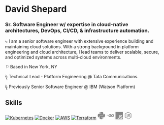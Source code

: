 # David Shepard
### Sr. Software Engineer w/ expertise in cloud-native architectures, DevOps, CI/CD, & infrastructure automation.

⤷ I am a senior software engineer with extensive experience building and maintaining cloud solutions. With a strong background in platform engineering and cloud architecture, I lead teams to deliver scalable, secure, and optimized systems across multi-cloud environments.

⚐ Based in New York, NY

ϟ Technical Lead - Platform Engineering @ Tata Communications

ϟ Previously Senior Software Engineer @ IBM (Watson Platform)

## Skills
<a href="https://kubernetes.io" target="_blank" rel="noreferrer noopener"><img src="https://raw.githubusercontent.com/0xShapeShifter/dev-story/master/public/images/skills/backend/kubernetes.svg" alt="Kubernetes" width="25" height="25" /></a> <a href="https://www.docker.com" target="_blank" rel="noreferrer noopener"><img src="https://raw.githubusercontent.com/0xShapeShifter/dev-story/master/public/images/skills/backend/docker.svg" alt="Docker" width="25" height="25" /></a> <a href="https://aws.amazon.com" target="_blank" rel="noreferrer noopener"><img src="https://raw.githubusercontent.com/0xShapeShifter/dev-story/master/public/images/skills/backend/aws.svg" alt="AWS" width="25" height="25" /></a> <a href="https://www.terraform.io" target="_blank" rel="noreferrer noopener"><img src="https://raw.githubusercontent.com/0xShapeShifter/dev-story/master/public/images/skills/backend/terraform.svg" alt="Terraform" width="25" height="25" /></a> <a href="https://www.python.org" target="_blank" rel="noreferrer noopener"><img src="https://raw.githubusercontent.com/0xShapeShifter/dev-story/master/public/images/skills/core/python.svg" alt="Python" width="25" height="25" /></a> <a href="https://go.dev/" target="_blank" rel="noreferrer noopener"><img src="https://raw.githubusercontent.com/0xShapeShifter/dev-story/master/public/images/skills/core/go.svg" alt="Go" width="25" height="25" /></a> <a href="https://www.javascript.com" target="_blank" rel="noreferrer noopener"><img src="https://raw.githubusercontent.com/0xShapeShifter/dev-story/master/public/images/skills/core/javascript.svg" alt="JavaScript" width="25" height="25" /></a> <a href="https://nodejs.org" target="_blank" rel="noreferrer noopener"><img src="https://raw.githubusercontent.com/0xShapeShifter/dev-story/master/public/images/skills/backend/nodejs.svg" alt="NodeJS" width="25" height="25" /></a>

